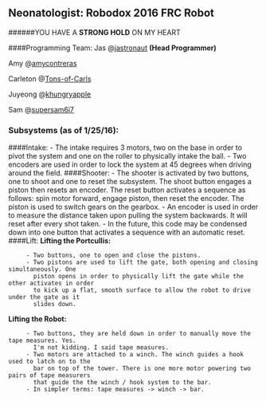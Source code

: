 ## Neonatologist: Robodox 2016 FRC Robot 
######YOU HAVE A **STRONG HOLD** ON MY HEART

####Programming Team:
Jas  @[jastronaut](http://github.com/jastronaut) **(Head Programmer)**

Amy  @[amycontreras](http://github.com/amycontreras)

Carleton @[Tons-of-Carls](http://github.com/Tons-of-Carls/)

Juyeong @[khungryapple](http://github.com/khungryapple)

Sam	@[supersam6i7](http://github.com/supersam6i7)


### Subsystems (as of 1/25/16):
####Intake:
         - The intake requires 3 motors, two on the base in order to pivot the system and one 
           on the roller to physically intake the ball.
         - Two encoders are used in order to lock the system at 45 degrees when driving around
           the field. 
####Shooter:
         - The shooter is activated by two buttons, one to shoot and one to reset the subsystem.
           The shoot button engages a piston then resets an encoder. The reset button activates
           a sequence as follows: spin motor forward, engage piston, then reset the encoder. The
           piston is used to switch gears on the gearbox. 
         - An encoder is used in order to measure the distance taken upon pulling the system
           backwards. It will reset after every shot taken. 
         - In the future, this code may be condensed down into one button that activates a 
           sequence with an automatic reset. 
####Lift:
**Lifting the Portcullis:**

         - Two buttons, one to open and close the pistons. 
         - Two pistons are used to lift the gate, both opening and closing simultaneously. One
           piston opens in order to physically lift the gate while the other activates in order 
           to kick up a flat, smooth surface to allow the robot to drive under the gate as it 
           slides down. 
**Lifting the Robot:**

         - Two buttons, they are held down in order to manually move the tape measures. Yes. 
           I'm not kidding. I said tape measures. 
         - Two motors are attached to a winch. The winch guides a hook used to latch on to the 
           bar on top of the tower. There is one more motor powering two pairs of tape measurers 
           that guide the the winch / hook system to the bar.
         - In simpler terms: tape measures -> winch -> bar.



